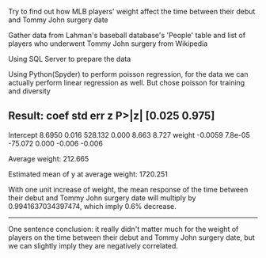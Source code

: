 Try to find out how MLB players' weight affect the time between their debut and Tommy John surgery date

Gather data from Lahman's baseball database's 'People' table and list of players who underwent Tommy John surgery from Wikipedia

Using SQL Server to prepare the data

Using Python(Spyder) to perform poisson regression, for the data we can actually perform linear regression as well. But chose poisson for training and diversity


Result:
                 coef    std err          z      P>|z|      [0.025      0.975]
------------------------------------------------------------------------------
Intercept      8.6950      0.016    528.132      0.000       8.663       8.727
weight        -0.0059    7.8e-05    -75.072      0.000      -0.006      -0.006

Average weight:  212.665

Estimated mean of y at average weight:  1720.251

With one unit increase of weight, the mean response of the time between their debut and Tommy John surgery date will multiply by 0.9941637034397474, which imply 0.6% decrease.



---------------------------------------------------------------------------------------------------------------------------------------------------------------------------------
One sentence conclusion: it really didn't matter much for the weight of players on the time between their debut and Tommy John surgery date, but we can slightly imply they are negatively correlated. 
